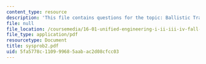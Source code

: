```yaml
---
content_type: resource
description: 'This file contains questions for the topic: Ballistic Trajectory Calculation.'
file: null
file_location: /coursemedia/16-01-unified-engineering-i-ii-iii-iv-fall-2005-spring-2006/5fa5778c110999685aabac2d08cfcc03_sysprob2.pdf
file_type: application/pdf
resourcetype: Document
title: sysprob2.pdf
uid: 5fa5778c-1109-9968-5aab-ac2d08cfcc03
---
```


